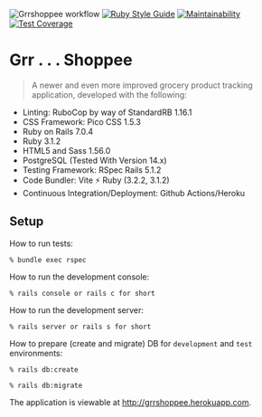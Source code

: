 ![Grrshoppee workflow](https://github.com/tflem/grrshoppee/actions/workflows/grrshoppee.yml/badge.svg)
[![Ruby Style Guide](https://img.shields.io/badge/code_style-standard-brightgreen.svg)](https://github.com/testdouble/standard)
[![Maintainability](https://api.codeclimate.com/v1/badges/38f303e1c141ae7c797a/maintainability)](https://codeclimate.com/github/tflem/grrshoppee/maintainability)
[![Test Coverage](https://api.codeclimate.com/v1/badges/38f303e1c141ae7c797a/test_coverage)](https://codeclimate.com/github/tflem/grrshoppee/test_coverage)

# Grr . . . Shoppee

> A newer and even more improved grocery product tracking application, developed with the following:

- Linting: RuboCop by way of StandardRB 1.16.1
- CSS Framework: Pico CSS 1.5.3
- Ruby on Rails 7.0.4
- Ruby 3.1.2
- HTML5 and Sass 1.56.0
- PostgreSQL (Tested With Version 14.x)
- Testing Framework: RSpec Rails 5.1.2
- Code Bundler: Vite ⚡️ Ruby (3.2.2, 3.1.2)
- Continuous Integration/Deployment: Github Actions/Heroku

## Setup

How to run tests:

```
% bundle exec rspec
```

How to run the development console:

```
% rails console or rails c for short
```

How to run the development server:

```
% rails server or rails s for short
```

How to prepare (create and migrate) DB for `development` and `test` environments:

```
% rails db:create

% rails db:migrate
```

The application is viewable at http://grrshoppee.herokuapp.com.
